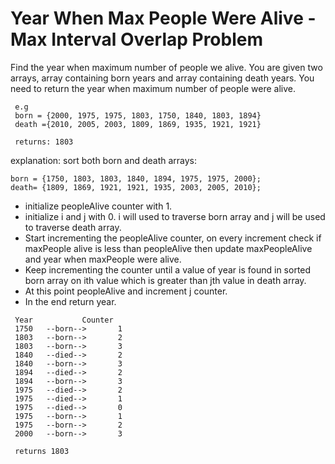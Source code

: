 # Year When Max People Were Alive - Max Interval Overlap Problem

Find the year when maximum number of people we alive.
 You are given two arrays, array containing born years and array containing death years.
 You need to return the year when maximum number of people were alive.
```
 e.g
 born = {2000, 1975, 1975, 1803, 1750, 1840, 1803, 1894}
 death ={2010, 2005, 2003, 1809, 1869, 1935, 1921, 1921}

 returns: 1803
```
 explanation:
 sort both born and death arrays:
 ```
 born = {1750, 1803, 1803, 1840, 1894, 1975, 1975, 2000};
 death= {1809, 1869, 1921, 1921, 1935, 2003, 2005, 2010};
```
 - initialize peopleAlive counter with 1.
 - initialize i and j with 0. i will used to traverse born array and j will be used to traverse death array.
 - Start incrementing the peopleAlive counter, on every increment check if maxPeople alive is less than peopleAlive
 then update maxPeopleAlive and year when maxPeople were alive.
 - Keep incrementing the counter until a value of year is found in sorted born array on ith value which is greater than
   jth value in death array.
 - At this point peopleAlive and increment j counter.
 - In the end return year.
```
 Year           Counter
 1750   --born-->       1
 1803   --born-->       2
 1803   --born-->       3
 1840   --died-->       2
 1840   --born-->       3
 1894   --died-->       2
 1894   --born-->       3
 1975   --died-->       2
 1975   --died-->       1
 1975   --died-->       0
 1975   --born-->       1
 1975   --born-->       2
 2000   --born-->       3

 returns 1803
```
